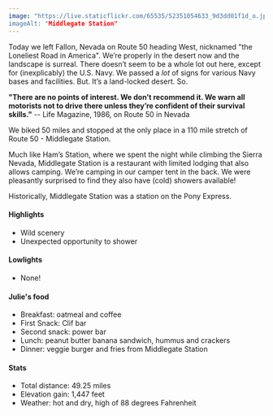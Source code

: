 ```yaml
---
image: "https://live.staticflickr.com/65535/52351054633_9d3dd01f1d_o.jpg”
imageAlt: "Middlegate Station"
---
```


Today we left Fallon, Nevada on Route 50 heading West, nicknamed "the Loneliest Road in America". We’re properly in the desert now and the landscape is surreal. There doesn’t seem to be a whole lot out here, except for (inexplicably) the U.S. Navy. We passed a _lot_ of signs for various Navy bases and facilities. But. It’s a land-locked desert. So. 

__"There are no points of interest. We don’t recommend it. We warn all motorists not to drive there unless they’re confident of their survival skills."__ -- Life Magazine, 1986, on Route 50 in Nevada

We biked 50 miles and stopped at the only place in a 110 mile stretch of Route 50 - Middlegate Station. 

Much like Ham’s Station, where we spent the night while climbing the Sierra Nevada, Middlegate Station is a restaurant with limited lodging that also allows camping. We’re camping in our camper tent in the back. We were pleasantly surprised to find they also have (cold) showers available!

Historically, Middlegate Station was a station on the Pony Express. 

#### Highlights
- Wild scenery
- Unexpected opportunity to shower 

#### Lowlights
- None!

#### Julie's food
- Breakfast: oatmeal and coffee
- First Snack: Clif bar
- Second snack: power bar
- Lunch: peanut butter banana sandwich, hummus and crackers 
- Dinner: veggie burger and fries from Middlegate Station

#### Stats
- Total distance: 49.25 miles
- Elevation gain: 1,447 feet
- Weather: hot and dry, high of 88 degrees Fahrenheit
